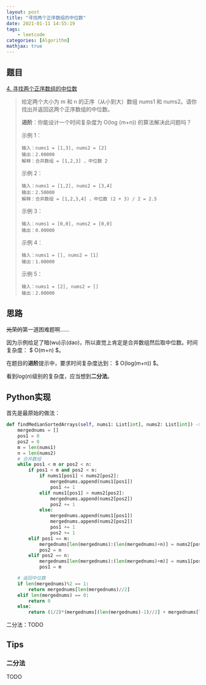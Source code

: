 ```yaml
---
layout: post
title: "寻找两个正序数组的中位数"
date: 2021-01-11 14:55:19
tags:
	- leetcode
categories: [Algorithm]
mathjax: true
---
```


## 题目

[4. 寻找两个正序数组的中位数](https://leetcode-cn.com/problems/median-of-two-sorted-arrays/)

>给定两个大小为 m 和 n 的正序（从小到大）数组 nums1 和 nums2。请你找出并返回这两个正序数组的中位数。
>
>**进阶**：你能设计一个时间复杂度为 O(log (m+n)) 的算法解决此问题吗？
>
> 示例 1：
>
>```
>输入：nums1 = [1,3], nums2 = [2]
>输出：2.00000
>解释：合并数组 = [1,2,3] ，中位数 2
>```
>
>示例 2：
>
>```
>输入：nums1 = [1,2], nums2 = [3,4]
>输出：2.50000
>解释：合并数组 = [1,2,3,4] ，中位数 (2 + 3) / 2 = 2.5
>```
>
>示例 3：
>
>```
>输入：nums1 = [0,0], nums2 = [0,0]
>输出：0.00000
>```
>
>示例 4：
>
>```
>输入：nums1 = [], nums2 = [1]
>输出：1.00000
>```
>
>示例 5：
>
>```
>输入：nums1 = [2], nums2 = []
>输出：2.00000
>```

<!-- More -->

## 思路

~~光荣的~~第一道困难题啊……

因为示例给足了暗(wu)示(dao)，所以直觉上肯定是合并数组然后取中位数。时间复杂度：
  $ O(m+n) $。

在题目的**进阶**提示中，要求时间复杂度达到：  $ O(log(m+n)) $。

看到$log(n)$级别的复杂度，应当想到**二分法**。

## Python实现

首先是最原始的做法：

```python
def findMedianSortedArrays(self, nums1: List[int], nums2: List[int]) -> float:
    mergednums = []
    pos1 = 0
    pos2 = 0
    m = len(nums1)
    n = len(nums2)
    # 合并数组
    while pos1 < m or pos2 < n:
        if pos1 < m and pos2 < n:
            if nums1[pos1] < nums2[pos2]:
                mergednums.append(nums1[pos1])
                pos1 += 1
            elif nums1[pos1] > nums2[pos2]:
                mergednums.append(nums2[pos2])
                pos2 += 1
            else:
                mergednums.append(nums1[pos1])
                mergednums.append(nums2[pos2])
                pos1 += 1
                pos2 += 1
        elif pos1 == m:
            mergednums[len(mergednums):(len(mergednums)+n)] = nums2[pos2:(n)]
            pos2 = n
        elif pos2 == n:
            mergednums[len(mergednums):(len(mergednums)+m)] = nums1[pos1:(m)]
            pos1 = m

    # 返回中位数
    if len(mergednums)%2 == 1:
        return mergednums[len(mergednums)//2]
    elif len(mergednums) == 0:
        return 0
    else:
        return (1/2)*(mergednums[(len(mergednums)-1)//2] + mergednums[len(mergednums)//2])
```

二分法：TODO

## Tips

### 二分法

TODO